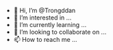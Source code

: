 - 👋 Hi, I’m @Trongddan
- 👀 I’m interested in ...
- 🌱 I’m currently learning ...
- 💞️ I’m looking to collaborate on ...
- 📫 How to reach me ...

<!---
Trongddan/Trongddan is a ✨ special ✨ repository because its `README.md` (this file) appears on your GitHub profile.
You can click the Preview link to take a look at your changes.
--->
